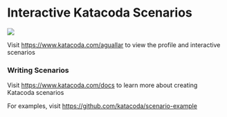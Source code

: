 # Interactive Katacoda Scenarios

[![](http://shields.katacoda.com/katacoda/aguallar/count.svg)](https://www.katacoda.com/aguallar "Get your profile on Katacoda.com")

Visit https://www.katacoda.com/aguallar to view the profile and interactive scenarios

### Writing Scenarios
Visit https://www.katacoda.com/docs to learn more about creating Katacoda scenarios

For examples, visit https://github.com/katacoda/scenario-example
